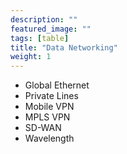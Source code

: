 ```yaml
---
description: ""
featured_image: ""
tags: [table]
title: "Data Networking"
weight: 1
---
```


* Global Ethernet
* Private Lines
* Mobile VPN
* MPLS VPN
* SD-WAN
* Wavelength
